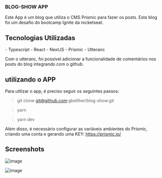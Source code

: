 <h3>BLOG-SHOW APP</h3>

Este App é um blog que utiliza o CMS Prismic para fazer os posts. Este blog foi um desafio do bootcamp Ignite da rocketseat.

<h2>Tecnologias Utilizadas</h2>
- Typescript
- React
- NextJS
- Prismic
- Utteranc

Com o utteranc, foi possível adicionar a funcionalidade de comentários nos posts do blog integrando com o github.

<h2>utilizando o APP</h2>

Para utilizar o app, é preciso seguir os seguintes passos:
> git clone git@github.com:gbelther/blog-show.git

> yarn

> yarn dev

Além disso, é necessário configurar as variáveis ambientes do Prismic, criando uma conta e gerando uma KEY: <link>https://prismic.io/</link>


<h2>Screenshots</h2>

![image](https://user-images.githubusercontent.com/68357487/113139745-e7676b00-91fd-11eb-8252-e5101109af97.png)

![image](https://user-images.githubusercontent.com/68357487/113139830-ff3eef00-91fd-11eb-898b-f6a9a467b503.png)

